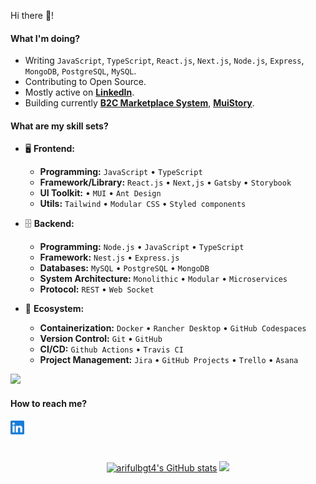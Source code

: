 Hi there 👋!

#### What I'm doing?

- Writing  `JavaScript`, `TypeScript`, `React.js`, `Next.js`, `Node.js`, `Express`, `MongoDB`, `PostgreSQL`, `MySQL`.
- Contributing to Open Source.
- Mostly active on **[LinkedIn](https://www.linkedin.com/in/ariful25278)**.
- Building currently **[B2C Marketplace System](https://github.com/arifulbgt4/Marketplace)**, **[MuiStory](https://github.com/arifulbgt4/MuiStory)**.

#### What are my skill sets?

- 🖥 **Frontend:**

  - **Programming:** `JavaScript` • `TypeScript`
  - **Framework/Library:** `React.js` • `Next,js` • `Gatsby` • `Storybook`
  - **UI Toolkit:** • `MUI` • `Ant Design`
  - **Utils:** `Tailwind` • `Modular CSS` • `Styled components`

- 🗄️ **Backend:**

  - **Programming:** `Node.js` • `JavaScript` • `TypeScript`
  - **Framework:** `Nest.js` • `Express.js`
  - **Databases:** `MySQL` • `PostgreSQL` • `MongoDB`
  - **System Architecture:** `Monolithic` • `Modular` • `Microservices`
  - **Protocol:** `REST` • `Web Socket`

- 🎡 **Ecosystem:**
  - **Containerization:** `Docker` • `Rancher Desktop` • `GitHub Codespaces`
  - **Version Control:** `Git` • `GitHub`
  - **CI/CD:** `Github Actions` • `Travis CI`
  - **Project Management:** `Jira` • `GitHub Projects` • `Trello` • `Asana`
    
![](https://komarev.com/ghpvc/?username=arifulbgt4&color=a5d6ff)
#### How to reach me?

<a href="https://www.linkedin.com/in/ariful25278">
  <img align="left" alt="LinkedIn" width="22px" src="./assets/linkedin.svg" />
</a>

<br/>
<br/>
<br/>

<p align="center">
<a href="http://www.github.com/arifulbgt4"><img src="https://github-readme-stats.vercel.app/api?username=arifulbgt4&show_icons=true&hide=&count_private=true&title_color=3382ed&text_color=ffffff&icon_color=3382ed&bg_color=1c1917&hide_border=true&show_icons=true" alt="arifulbgt4's GitHub stats" /></a>
<a href="http://www.github.com/arifulbgt4"><img src="https://github-readme-streak-stats.herokuapp.com/?user=arifulbgt4&stroke=ffffff&background=1c1917&ring=0891b2&fire=0891b2&currStreakNum=ffffff&currStreakLabel=0891b2&sideNums=ffffff&sideLabels=ffffff&dates=ffffff&hide_border=true" /></a>
 </p>
